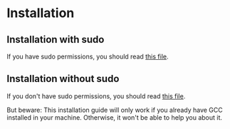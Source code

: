 # Installation

## Installation with sudo

If you have sudo permissions, you should read [this file](https://github.com/murilobnt/gs2d/blob/master/.github/installation/installation_sudo.md).

## Installation without sudo

If you don't have sudo permissions, you should read [this file](https://github.com/murilobnt/gs2d/blob/master/.github/installation/installation_without_sudo.md).

But beware: This installation guide will only work if you already have
GCC installed in your machine. Otherwise, it won't be able to help
you about it.